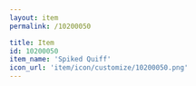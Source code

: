 ```yaml
---
layout: item
permalink: /10200050

title: Item
id: 10200050
item_name: 'Spiked Quiff'
icon_url: 'item/icon/customize/10200050.png'
---
```

